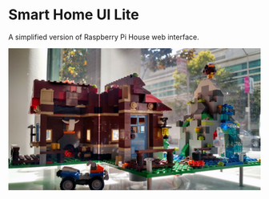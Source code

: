 # Smart Home UI Lite

A simplified version of Raspberry Pi House web interface.

![Pi House](pi-house.jpg "Raspberry Pi Lego House")
 
